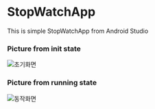 # StopWatchApp
This is simple StopWatchApp from Android Studio

### Picture from init state
![초기화면](https://user-images.githubusercontent.com/96816327/151309915-5b5d93c9-08a9-4ebe-a33b-b90b32bf033c.jpg)

### Picture from running state
![동작화면](https://user-images.githubusercontent.com/96816327/151310136-b547da71-bdd1-47d7-bb1d-a5db567bb1a1.jpg)
